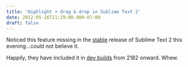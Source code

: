 ```yaml
---
title: 'Highlight + drag & drop in Sublime Text 2'
date: 2012-05-26T21:29:00.000-07:00
draft: false
---
```


Noticed this feature missing in the [stable](http://www.sublimetext.com/2) release of Sublime Text 2 this evening...could not believe it.  
  
Happily, they have included it in [dev builds](http://www.sublimetext.com/dev) from 2182 onward. Whew.